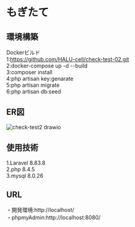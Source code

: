 # もぎたて
## 環境構築
  Dockerビルド</br>
  1:https://github.com/HALU-cell/check-test-02.git</br>
  2:docker-compose up -d --build</br>
  3:composer install</br>
  4:php artisan key:genarate</br>
  5:php artisan migrate</br>
  6:php artisan db:seed</br>
## ER図
  ![check-test2 drawio](https://github.com/user-attachments/assets/806c7bc6-0ac2-4e85-8cab-d4d7cecf4d6d)

## 使用技術
  1.Laravel 8.83.8</br>
  2.php 8.4.5</br>
  3.mysql 8.0.26</br>

## URL
・開発環境:http://localhost/</br>
・phpmyAdmin:http://localhost:8080/</br>

